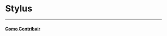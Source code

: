 # Stylus

---

#### [Como Contribuir](https://github.com/cerebrobr/cerebro/blob/master/README.md#como-contribuir)

